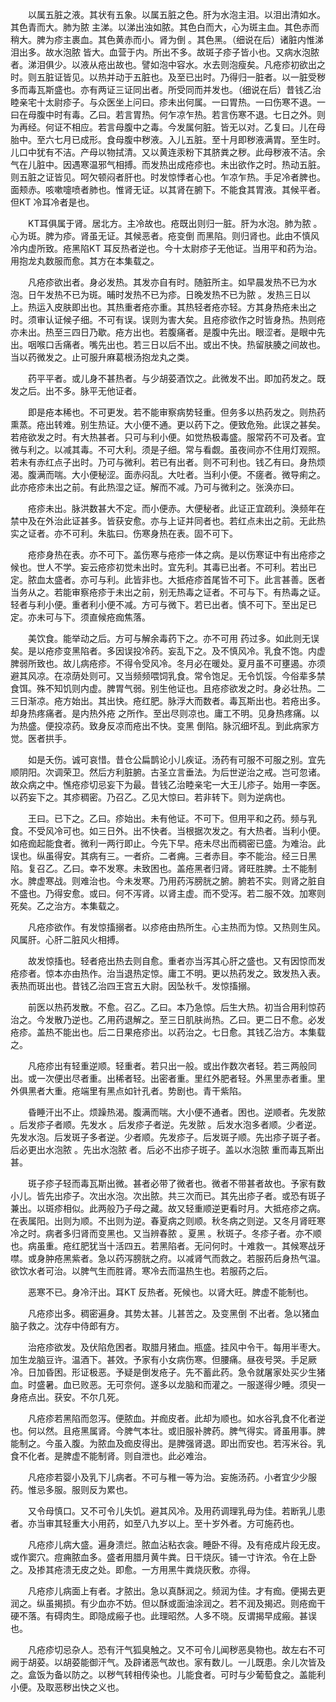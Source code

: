 <!-- { "loadSidebar": true } -->
　　以属五脏之液。其状有五象。以属五脏之色。肝为水泡主泪。以泪出清如水。其色青而大。肺为脓 主涕。以涕出浊如脓。其色白而大，心为斑主血。其色赤而稍大。脾为疹主裹血。其色黄赤而小。肾为倒 。其色黑。（细说在后）诸脏内惟涕泪出多。故水泡脓 皆大。血营于内。所出不多。故斑子疹子皆小也。又病水泡脓 者。涕泪俱少。以液从疮出故也。譬如泡中容水。水去则泡瘦矣。凡疮疹初欲出之时。则五脏证皆见。以热并动于五脏也。及至已出时。乃得归一脏者。以一脏受秽多而毒瓦斯盛也。亦有两证三证同出者。所受同而并发也。（细说在后）昔钱乙治睦亲宅十太尉疹子。与众医坐上问曰。疹未出何属。一曰胃热。一曰伤寒不退。一曰在母腹中时有毒。乙曰。若言胃热。何乍凉乍热。若言伤寒不退。七日之外。则为再经。何证不相应。若言母腹中之毒。今发属何脏。皆无以对。乙复曰。儿在母胎中。至六七月已成形。食母腹中秽液。入儿五脏。至十月即秽液满胃。至生时。儿口中犹有不洁。产母以物拭清。又以黄连汞粉下其脐粪之秽。此母秽液不洁。余气在儿脏中。因遇寒温邪气相搏。而发热出成疮疹也。未出欲作之时。热动五脏。则五脏之证皆见。呵欠顿闷者肝也。时发惊悸者心也。乍凉乍热。手足冷者脾也。面颊赤。咳嗽嚏喷者肺也。惟肾无证。以其肾在腑下。不能食其胃液。其候平者。但KT 冷耳冷者是也。

　　KT耳俱属于肾。居北方。主冷故也。疮既出则归一脏。肝为水泡。肺为脓 。心为斑。脾为疹。肾虽无证。其候恶者。疮变倒 而黑陷。则归肾也。此由不慎风冷内虚所致。疮黑陷KT 耳反热者逆也。今十太尉疹子无他证。当用平和药为治。用抱龙丸数服而愈。其方在本集载之。

　　凡疮疹欲出者。身必发热。其发亦自有时。随脏所主。如早晨发热不已为水泡。日午发热不已为斑。晡时发热不已为疹。日晚发热不已为脓 。发热三日以上。热运入皮肤即出也。其热重者疮亦重。其热轻者疮亦轻。方其身热疮未出之时。须审认证候子细。不可有误。误则为害大矣。且疮疹欲作之时皆身热。热则疮亦未出。热至三四日乃歇。疮方出也。若腹痛者。是腹中先出。眼涩者。是眼中先出。咽喉口舌痛者。嘴先出也。若三日以后不出。或出不快。热留肤腠之间故也。当以药微发之。止可服升麻葛根汤抱龙丸之类。

　　药平平者。或儿身不甚热者。与少胡荽酒饮之。此微发不出。即加药发之。既发之后。出不多。脉平无他证者。

　　即是疮本稀也。不可更发。若不能审察病势轻重。但务多以热药发之。则热药熏蒸。疮出转难。别生热证。大小便不通。更以药下之。便致危殆。此误之甚矣。若疮欲发之时。有大热甚者。只可与利小便。如觉热极毒盛。服常药不可及者。宜微与利之。以减其毒。不可大利。须是子细。常与看觑。虽夜间亦不住用灯观照。若未有赤红点子出时。乃可与微利。若已有出者。则不可利也。钱乙有曰。身热烦渴。腹满而喘。大小便秘涩。面赤闷乱。大吐者。当利小便。不瘥者。微导痢之。此亦疮疹未出之前。有此热湿之证。解而不减。乃可与微利之。张涣亦曰。

　　疮疹未出。脉洪数甚大不定。而小便赤。大便秘者。此证正宜疏利。涣频年在禁中及在外治此证甚多。皆获安愈。亦与上证并同者也。若红点未出之前。无此热实之证者。亦不可利。朱肱曰。伤寒身热在表。固不可下。

　　疮疹身热在表。亦不可下。盖伤寒与疮疹一体之病。是以伤寒证中有出疮疹之候也。世人不学。妄云疮疹初觉未出时。宜先利。其毒已出者。不可利。若出已定。脓血太盛者。亦可与利。此皆非也。大抵疮疹首尾皆不可下。此言甚善。医者当务从之。若能审察疮疹于未出之前，别无热毒之证者。不可与下。有热毒之证。轻者与利小便。重者利小便不减。方可与微下。若已出者。慎不可下。至出足已定。亦未可与下。须直候疮痂焦落。

　　美饮食。能举动之后。方可与解余毒药下之。亦不可用 药过多。如此则无误矣。是以疮疹变黑陷者。多因误投冷药。妄乱下之。及不慎风冷。乳食不饱。内虚脾弱所致也。故儿病疮疹。不得令受风冷。冬月必在暖处。夏月虽不可壅遏。亦须避其风凉。在凉荫处则可。又当频频喂饲乳食。常令饱足。无令饥馁。今俗辈多禁食饵。殊不知饥则内虚。脾胃气弱。别生他证也。且疮疹欲发之时。身必壮热。二三日渐凉。疮方始出。其出快。疮红肥。脉浮大而数者。毒瓦斯出也。若疮出多。却身热疼痛者。是内热外疮 之所作。至出尽则凉也。庸工不明。见身热疼痛。以为热盛。便投凉药。致身反凉而疮出不快。变黑 倒陷。脉沉细坏乱。到此病家方觉。医者拱手。

　　如是夭伤。诚可哀惜。昔仓公扁鹊论小儿疾证。汤药有可服不可服之别。宜先顺阴阳。次调荣卫。然后方利脏腑。古圣立言垂法。为后世逆治之戒。岂可忽诸。故众病之中。憔疮疹切忌妄下为最。昔钱乙治睦亲宅一大王儿疹子。始用一李医。以药妄下之。其疹稠密。乃召乙。乙见大惊曰。若非转下。则为逆病也。

　　王曰。已下之。乙曰。疹始出。未有他证。不可下。但用平和之药。频与乳食。不受风冷可也。如三日外。出不快者。当根据次发之。有大热者。当利小便。如疮痂起能食者。微利一两行即止。今先下早。疮未尽出而稠密已盛。为难治。此误也。纵虽得安。其病有三。一者疥。二者痈。三者赤目。李不能治。经三日黑陷。复召乙。乙曰。幸不发寒。未致困也。盖疮黑者归肾。肾旺胜脾。土不能制水。脾虚寒战。则难治也。今未发寒。乃用药泻膀胱之腑。腑若不实。则肾之脏自不盛也。乃得安愈。或曰。何不泻肾。以肾主虚。而不受泻。若二服不效。加寒则死矣。乙之治方。本集载之。

　　凡疮疹欲作。有发惊搐搦者。以疹疮由热所生。心主热而为惊。又热则生风。风属肝。心肝二脏风火相搏。

　　故发惊搐也。轻者疮出热去则自愈。重者亦当泻其心肝之盛也。又有因惊而发疮疹者。惊本亦由热作。治当退热定惊。庸工不明。更以热药发之。致发热入表。表热而斑出也。昔钱乙治四王宫五大尉。因坠秋千。发惊搐搦。

　　前医以热药发散。不愈。召乙。乙曰。本乃急惊。后生大热。初当合用利惊药治之。今发散乃逆也。乙用药退解之。至三日肌肤尚热。乙曰。更二日不愈。必发疮疹。盖热不能出也。后二日果疮疹出。以药治之。七日愈。其钱乙治方。本集载之。

　　凡疮疹出有轻重逆顺。轻重者。若只出一般。或出作数次者轻。若三两般同出。或一次便出尽者重。出稀者轻。出密者重。里红外肥者轻。外黑里赤者重。里外俱黑者大重。疮端里有黑点如针孔者。势剧也。青干紫陷。

　　昏睡汗出不止。烦躁热渴。腹满而喘。大小便不通者。困也。逆顺者。先发脓 。后发疹子者顺。先发水 。后发疹子者逆。先发脓 。后发水泡多者顺。少者逆。先发水泡。后发斑子多者逆。少者顺。先发疹子。后发斑子顺。先出疹子斑子者。后必更出水泡脓 。先出水泡脓 者。后必不出疹子斑子。盖以水泡脓 重而毒瓦斯出甚。

　　斑子疹子轻而毒瓦斯出微。甚者必带了微者也。微者不带甚者故也。予家有数小儿。皆先出疹子。次出水泡。次出脓。共三次而已。其先出疹子者。或恐有斑子兼出。以斑疹相似。此两般乃子母之藏。故又轻重顺逆更看时月。大抵疮疹之病。在表属阳。出则为顺。不出则为逆。春夏病之则顺。秋冬病之则逆。又冬月肾旺寒冷之时。病者多归肾而变黑也。又当辨春脓 。夏黑 。秋斑子。冬疹子者。亦不顺也。病虽重。疮红肥犹当十活四五。若黑陷者。无问何时。十难救一。其候寒战牙噤。或身肿疮黑紫者。急以药泻膀胱之府。以减肾气而救之。若服药后身热气温。欲饮水者可治。以脾气生而胜肾。寒冷去而温热生也。若服药之后。

　　恶寒不已。身冷汗出。耳KT 反热者。死候也。以肾大旺。脾虚不能制也。

　　凡疮疹出多。稠密遍身。其势太甚。儿甚苦之。及变黑倒 不出者。急以猪血脑子救之。沈存中侍郎有方。

　　治疮疹欲发。及伏陷危困者。取腊月猪血。瓶盛。挂风中令干。每用半枣大。加生龙脑豆许。温酒下。甚效。予家有小女病伤寒。但腰痛。昼夜号哭。手足厥冷。日加昏困。形证极恶。予疑是倒发疮子。先不蓄此药。急令就屠家处买少生猪血。时盛暑。血已败恶。无可奈何。遂多以龙脑和而灌之。一服遂得少睡。须臾一身疮点出。获安。不尔几死。

　　凡疮疹若黑陷而忽泻。便脓血。并痂皮者。此却为顺也。如水谷乳食不化者逆也。何以然。且疮黑属肾。今脾气本壮。或旧服补脾药。脾气得实。肾虽用事。脾能制之。今虽入腹。为脓血及痂皮得出。是脾强肾退。即出而安也。若泻米谷。乳食不化者。是脾虚不能制肾。则自泄也。此必难治。

　　凡疮疹若婴小及乳下儿病者。不可与稚一等为治。妄施汤药。小者宜少少服药。惟忌多服。服则反为累也。

　　又令母慎口。又不可令儿失饥。避其风冷。及用药调理乳母为佳。若断乳儿患者。亦当审其轻重大小用药，如至八九岁以上。至十岁外者。方可施药也。

　　凡疮疹儿病大盛。遍身溃烂。脓血沾粘衣衾。睡卧不得。及有疮成片段无皮。或作窦穴。痘痈脓血多。盛者用腊月黄牛粪。日干烧灰。铺一寸许浓。令在上卧之。及掺其疮溃无皮之处。即愈。一方用黑牛粪烧灰敷。亦得。

　　凡疮疹儿病面上有者。才脓出。急以真酥润之。频润为佳。才有痂。便揭去更润之。纵虽揭损。有少血亦不妨。但以酥或面油涂润之。若不润及揭迟。则疮痂干硬不落。有碍肉生。即隐成瘢子也。此理昭然。人多不晓。反谓揭早成瘢。甚误也。

　　凡疮疹切忌杂人。恐有汗气狐臭触之。又不可令儿闻秽恶臭物也。故左右不可阙于胡荽。以胡荽能御汗气。及辟诸恶气故也。家有数儿。一儿既患。余儿次皆及之。盒饭为备以防之。以秽气转相传染也。儿能食者。可时与少葡萄食之。盖能利小便。及取恶秽出快之义也。

